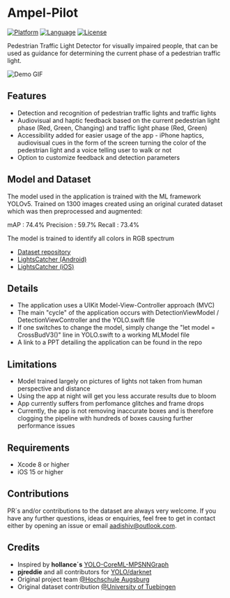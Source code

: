 # Ampel-Pilot

[![Platform](http://img.shields.io/badge/platform-ios-blue.svg?style=flat
)](https://developer.apple.com/iphone/index.action)
[![Language](http://img.shields.io/badge/language-swift-brightgreen.svg?style=flat
)](https://developer.apple.com/swift)
[![License](http://img.shields.io/badge/license-MIT-lightgrey.svg?style=flat
)](http://mit-license.org)

Pedestrian Traffic Light Detector for visually impaired people, that can be used as guidance for determining the current phase of a pedestrian traffic light.

![Demo GIF](https://github.com/patVlnta/Ampel-Pilot/blob/master/images/ap_demo.gif "Demo GIF Animation")



## Features

* Detection and recognition of pedestrian traffic lights and traffic lights
* Audiovisual and  haptic feedback based on the current pedestrian light phase (Red, Green, Changing) and traffic light phase (Red, Green)
* Accessibility added for easier usage of the app - iPhone haptics, audiovisual cues in the form of the screen turning the color of the pedestrian light and a voice telling user to walk or not
* Option to customize feedback and detection parameters

## Model and Dataset

The model used in the application is trained with the ML framework YOLOv5. Trained on 1300 images created using an original curated dataset which was then preprocessed and augmented:

mAP : 74.4%
Precision : 59.7%
Recall : 73.4%

The model is trained to identify all colors in RGB spectrum



* [Dataset repository](https://github.com/patVlnta/Ampel-Pilot-Dataset)
* [LightsCatcher (Android)](https://play.google.com/store/apps/details?id=com.hs_augsburg_example.lightscatcher&hl=en)
* [LightsCatcher (iOS)](https://itunes.apple.com/de/app/lightscatcher/id1227218052?mt=8)

## Details
* The application uses a UIKit Model-View-Controller approach (MVC)
* The main "cycle" of the application occurs with DetectionViewModel / DetectionViewController and the YOLO.swift file
* If one switches to change the model, simply change the "let model = CrossBudV3()" line in YOLO.swift to a working MLModel file
* A link to a PPT detailing the application can be found in the repo

## Limitations

* Model trained largely on pictures of lights not taken from human perspective and distance
* Using the app at night will get you less accurate results due to bloom
* App currently suffers from perfomance glitches and frame drops
* Currently, the app is not removing inaccurate boxes and is therefore clogging the pipeline with hundreds of boxes causing further performance issues 

## Requirements

* Xcode 8 or higher
* iOS 15 or higher

## Contributions

PR´s and/or contributions to the dataset are always very welcome. If you have any further questions, ideas or enquiries, feel free to get in contact either by opening an issue or email [aadishiv@outlook.com](mailto:aadishiv@outlook.com).

## Credits

* Inspired by **hollance´s** [YOLO-CoreML-MPSNNGraph](https://github.com/hollance/YOLO-CoreML-MPSNNGraph)
* **pjreddie** and all contributors for [YOLO/darknet](https://github.com/pjreddie/darknet)
* Original project team [@Hochschule Augsburg](https://www.hs-augsburg.de/Informatik/Ampel-Pilot.html)
* Original dataset contribution [@University of Tuebingen](https://www.uni-tuebingen.de/en/university.html)
